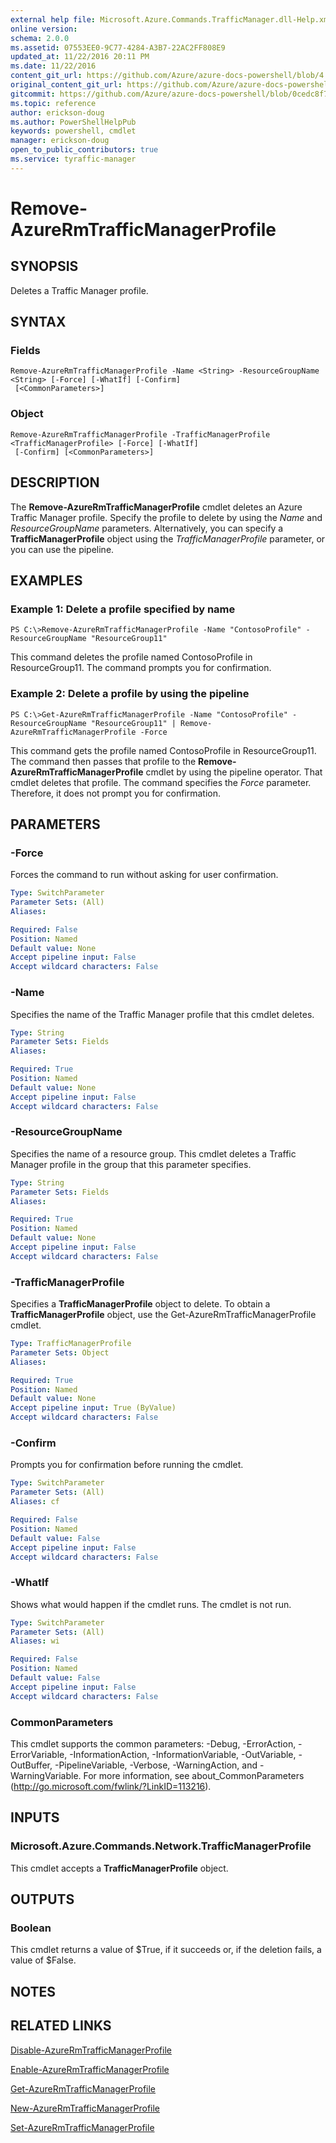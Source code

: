 ```yaml
---
external help file: Microsoft.Azure.Commands.TrafficManager.dll-Help.xml
online version:
schema: 2.0.0
ms.assetid: 07553EE0-9C77-4284-A3B7-22AC2FF808E9
updated_at: 11/22/2016 20:11 PM
ms.date: 11/22/2016
content_git_url: https://github.com/Azure/azure-docs-powershell/blob/4.0.0/azureps-cmdlets-docs/ResourceManager/AzureRM.TrafficManager/v2.1.0/Remove-AzureRmTrafficManagerProfile.md
original_content_git_url: https://github.com/Azure/azure-docs-powershell/blob/4.0.0/azureps-cmdlets-docs/ResourceManager/AzureRM.TrafficManager/v2.1.0/Remove-AzureRmTrafficManagerProfile.md
gitcommit: https://github.com/Azure/azure-docs-powershell/blob/0cedc8f73bc96cf5ac4c69144e17b3de601fd3cc
ms.topic: reference
author: erickson-doug
ms.author: PowerShellHelpPub
keywords: powershell, cmdlet
manager: erickson-doug
open_to_public_contributors: true
ms.service: tyraffic-manager
---
```


# Remove-AzureRmTrafficManagerProfile

## SYNOPSIS
Deletes a Traffic Manager profile.

## SYNTAX

### Fields
```
Remove-AzureRmTrafficManagerProfile -Name <String> -ResourceGroupName <String> [-Force] [-WhatIf] [-Confirm]
 [<CommonParameters>]
```

### Object
```
Remove-AzureRmTrafficManagerProfile -TrafficManagerProfile <TrafficManagerProfile> [-Force] [-WhatIf]
 [-Confirm] [<CommonParameters>]
```

## DESCRIPTION
The **Remove-AzureRmTrafficManagerProfile** cmdlet deletes an Azure Traffic Manager profile.
Specify the profile to delete by using the *Name* and *ResourceGroupName* parameters.
Alternatively, you can specify a **TrafficManagerProfile** object using the *TrafficManagerProfile* parameter, or you can use the pipeline.

## EXAMPLES

### Example 1: Delete a profile specified by name
```
PS C:\>Remove-AzureRmTrafficManagerProfile -Name "ContosoProfile" -ResourceGroupName "ResourceGroup11"
```

This command deletes the profile named ContosoProfile in ResourceGroup11.
The command prompts you for confirmation.

### Example 2: Delete a profile by using the pipeline
```
PS C:\>Get-AzureRmTrafficManagerProfile -Name "ContosoProfile" -ResourceGroupName "ResourceGroup11" | Remove-AzureRmTrafficManagerProfile -Force
```

This command gets the profile named ContosoProfile in ResourceGroup11.
The command then passes that profile to the **Remove-AzureRmTrafficManagerProfile** cmdlet by using the pipeline operator.
That cmdlet deletes that profile.
The command specifies the *Force* parameter.
Therefore, it does not prompt you for confirmation.

## PARAMETERS

### -Force
Forces the command to run without asking for user confirmation.

```yaml
Type: SwitchParameter
Parameter Sets: (All)
Aliases: 

Required: False
Position: Named
Default value: None
Accept pipeline input: False
Accept wildcard characters: False
```

### -Name
Specifies the name of the Traffic Manager profile that this cmdlet deletes.

```yaml
Type: String
Parameter Sets: Fields
Aliases: 

Required: True
Position: Named
Default value: None
Accept pipeline input: False
Accept wildcard characters: False
```

### -ResourceGroupName
Specifies the name of a resource group.
This cmdlet deletes a Traffic Manager profile in the group that this parameter specifies.

```yaml
Type: String
Parameter Sets: Fields
Aliases: 

Required: True
Position: Named
Default value: None
Accept pipeline input: False
Accept wildcard characters: False
```

### -TrafficManagerProfile
Specifies a **TrafficManagerProfile** object to delete.
To obtain a **TrafficManagerProfile** object, use the Get-AzureRmTrafficManagerProfile cmdlet.

```yaml
Type: TrafficManagerProfile
Parameter Sets: Object
Aliases: 

Required: True
Position: Named
Default value: None
Accept pipeline input: True (ByValue)
Accept wildcard characters: False
```

### -Confirm
Prompts you for confirmation before running the cmdlet.

```yaml
Type: SwitchParameter
Parameter Sets: (All)
Aliases: cf

Required: False
Position: Named
Default value: False
Accept pipeline input: False
Accept wildcard characters: False
```

### -WhatIf
Shows what would happen if the cmdlet runs.
The cmdlet is not run.

```yaml
Type: SwitchParameter
Parameter Sets: (All)
Aliases: wi

Required: False
Position: Named
Default value: False
Accept pipeline input: False
Accept wildcard characters: False
```

### CommonParameters
This cmdlet supports the common parameters: -Debug, -ErrorAction, -ErrorVariable, -InformationAction, -InformationVariable, -OutVariable, -OutBuffer, -PipelineVariable, -Verbose, -WarningAction, and -WarningVariable. For more information, see about_CommonParameters (http://go.microsoft.com/fwlink/?LinkID=113216).

## INPUTS

### Microsoft.Azure.Commands.Network.TrafficManagerProfile
This cmdlet accepts a **TrafficManagerProfile** object.

## OUTPUTS

### Boolean
This cmdlet returns a value of $True, if it succeeds or, if the deletion fails, a value of $False.

## NOTES

## RELATED LINKS

[Disable-AzureRmTrafficManagerProfile](./Disable-AzureRmTrafficManagerProfile.md)

[Enable-AzureRmTrafficManagerProfile](./Enable-AzureRmTrafficManagerProfile.md)

[Get-AzureRmTrafficManagerProfile](./Get-AzureRmTrafficManagerProfile.md)

[New-AzureRmTrafficManagerProfile](./New-AzureRmTrafficManagerProfile.md)

[Set-AzureRmTrafficManagerProfile](./Set-AzureRmTrafficManagerProfile.md)


